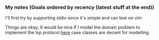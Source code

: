 ### My notes (Goals ordered by recency (latest stuff at the end))

I'll first try by supporting stdio since it's simple and can test on vim

Things are okay, It would be nice If I model the domain problem to implement the lsp protocol [here](https://microsoft.github.io/language-server-protocol/specifications/lsp/3.17/specification/#serverCapabilities)
case classes are decent for modelling

